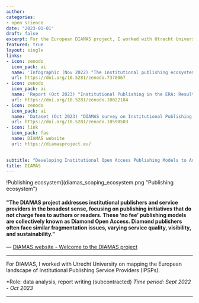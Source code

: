```yaml
---
author: 
categories:
- open science
date: "2023-01-01"
draft: false
excerpt: For the European DIAMAS project, I worked with Utrecht University on mapping the European landscape of Institutional Publishing Service Providers.
featured: true
layout: single
links:
- icon: zenodo
  icon_pack: ai
  name: 'Infographic (Nov 2022) "The institutional publishing ecosystem, publishing and service providers: scope and concepts for DIAMAS"'
  url: https://doi.org/10.5281/zenodo.7378067
- icon: zenodo
  icon_pack: ai
  name: 'Report (Oct 2023) "Institutional Publishing in the ERA: Results from the DIAMAS survey"'
  url: https://doi.org/10.5281/zenodo.10022184
- icon: zenodo
  icon_pack: ai
  name: 'Dataset (Oct 2023) "DIAMAS survey on Institutional Publishing - aggregated data"'
  url: https://doi.org/10.5281/zenodo.10590503
- icon: link
  icon_pack: fas
  name: DIAMAS website
  url: https://diamasproject.eu/
  

subtitle: "Developing Institutional Open Access Publishing Models to Advance Scholarly Communication"
title: DIAMAS
---
```


!Publishing ecosystem](diamas_scoping_ecosystem.png "Publishing ecosystem")

#### "The DIAMAS project addresses institutional publishers and service providers in the broadest sense, focusing on publishing initiatives that do not charge fees to authors or readers. These ‘no fee’ publishing models are collectively known as Diamond Open Access. Diamond publishers often face similar fragmentation issues, varying service quality, visibility, and sustainability."


— [DIAMAS website - Welcome to the DIAMAS project](https://diamasproject.eu/)

---

For DIAMAS, I worked with Utrecht University on mapping the European landscape of Institutional Publishing Service Providers (IPSPs).

*Role: data analysis, report writing (subcontracted)
*Time period: Sept 2022 - Oct 2023*

---
